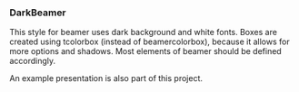 ### DarkBeamer

This style for beamer uses dark background and white fonts. Boxes are created using tcolorbox (instead of beamercolorbox), because it allows for more options and shadows.
Most elements of beamer should be defined accordingly.

An example presentation is also part of this project.